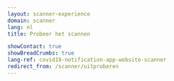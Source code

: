 ```yaml
---
layout: scanner-experience
domain: scanner
lang: nl
title: Probeer het scannen

showContact: true
showBreadCrumbs: true
lang-ref: covid19-notification-app-website-scanner
redirect_from: /scanner/uitproberen
---
```

